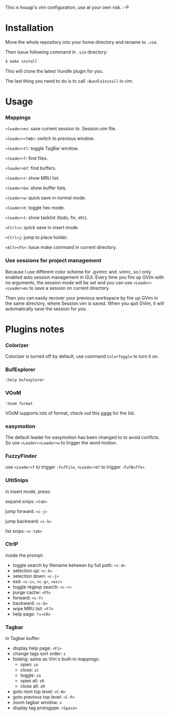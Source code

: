 This is houqp's vim configuration, use at your own risk. :-P

# Installation

Move the whole repository into your home directory and rename to `.vim`. 

Then issue following command in `.vim` directory:

```bash
$ make install
```

This will clone the latest Vundle plugin for you. 

The last thing you need to do is to call `:BundleInstall` in vim.



# Usage
### Mappings
`<leader>ms`: save current session to .Session.vim file.

`<leader><TAB>`: switch to previous window.

`<leader>tl`: toggle TagBar window.

`<leader>f`: find files.

`<leader>bf`: find buffers.

`<leader>r`: show MRU list.

`<leader>be`: show buffer lists.

`<leader>w`: quick save in normal mode.

`<leader>h`: toggle hex mode.

`<leader>t`: show tasklist (todo, fix, etc).

`<Ctrl>s`: quick save in insert mode.

`<Ctrl>j`: jump to place holder.

`<Alt><F5>`: issue make command in current directory.

### Use sessions for project management
Because I use different color scheme for .gvimrc and .vimrc, so I only
enabled auto session management in GUI. Every time you fire up GVim with no arguments,
the session mode will be set and you can use `<Leader><Leader>ms` to save a
session on current directory.

Then you can easily recover your previous workspace by fire up GVim in the
same directory, where Session.vim is saved. When you quit GVim, it will automatically
save the session for you.


# Plugins notes
### Colorizer

Colorizer is turned off by default, use command `ColorToggle` to turn it on.


### BufExplorer

`:help bufexplorer`


### VOoM

`:Voom format`

VOoM supports lots of format, check out this [page](http://vim-voom.github.com) for the list.


### easymotion

The default leader for easymotion has been changed to <Leader><Leader> to avoid conflcts. So use `<Leader><Leader>w` to trigger the word motion.


### FuzzyFinder

use `<Leader>f` to trigger `:FufFile`, `<Leader>bf` to trigger `:FufBuffer`.


### UltiSnips

in insert mode, press:

expand snips: `<tab>`

jump forward: `<c-j>`

jump backward: `<c-k>`

list snips: `<c-tab>`


### CtrlP

inside the prompt:

 * toggle search by filename between by full path: `<c-d>`
 * selection up: `<c-k>`
 * selection down: `<c-j>`
 * exit: `<c-c>`, `<c-g>`, `<esc>`
 * toggle regexp search: `<c-r>`
 * purge cache: `<F5>`
 * forward: `<c-f>`
 * backward: `<c-b>`
 * wipe MRU list: `<F7>`
 * help page: `?`+`<CR>`


### Tagbar

in Tagbar buffer:

 * display help page: `<F1>`
 * change tags sort order: `s`
 * folding: same as Vim's built-in mappings:
   * open: `zo`
   * close: `zc`
   * toggle: `za`
   * open all: `zR`
   * close all: `zM`
 * goto next top level: `<C-N>`
 * goto previous top level: `<C-P>`
 * zoom tagbar window: `x`
 * display tag protogype: `<Space>`
